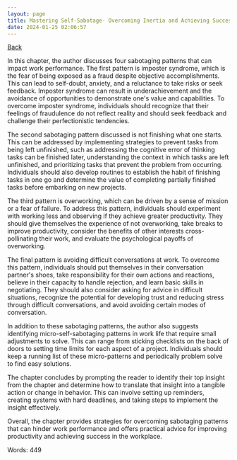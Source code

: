 ```yaml
---
layout: page
title: Mastering Self-Sabotage- Overcoming Inertia and Achieving Success
date: 2024-01-25 02:06:57
---
```


[Back](./)


In this chapter, the author discusses four sabotaging patterns that can impact work performance. The first pattern is imposter syndrome, which is the fear of being exposed as a fraud despite objective accomplishments. This can lead to self-doubt, anxiety, and a reluctance to take risks or seek feedback. Imposter syndrome can result in underachievement and the avoidance of opportunities to demonstrate one's value and capabilities. To overcome imposter syndrome, individuals should recognize that their feelings of fraudulence do not reflect reality and should seek feedback and challenge their perfectionistic tendencies.

The second sabotaging pattern discussed is not finishing what one starts. This can be addressed by implementing strategies to prevent tasks from being left unfinished, such as addressing the cognitive error of thinking tasks can be finished later, understanding the context in which tasks are left unfinished, and prioritizing tasks that prevent the problem from occurring. Individuals should also develop routines to establish the habit of finishing tasks in one go and determine the value of completing partially finished tasks before embarking on new projects.

The third pattern is overworking, which can be driven by a sense of mission or a fear of failure. To address this pattern, individuals should experiment with working less and observing if they achieve greater productivity. They should give themselves the experience of not overworking, take breaks to improve productivity, consider the benefits of other interests cross-pollinating their work, and evaluate the psychological payoffs of overworking.

The final pattern is avoiding difficult conversations at work. To overcome this pattern, individuals should put themselves in their conversation partner's shoes, take responsibility for their own actions and reactions, believe in their capacity to handle rejection, and learn basic skills in negotiating. They should also consider asking for advice in difficult situations, recognize the potential for developing trust and reducing stress through difficult conversations, and avoid avoiding certain modes of conversation.

In addition to these sabotaging patterns, the author also suggests identifying micro-self-sabotaging patterns in work life that require small adjustments to solve. This can range from sticking checklists on the back of doors to setting time limits for each aspect of a project. Individuals should keep a running list of these micro-patterns and periodically problem solve to find easy solutions.

The chapter concludes by prompting the reader to identify their top insight from the chapter and determine how to translate that insight into a tangible action or change in behavior. This can involve setting up reminders, creating systems with hard deadlines, and taking steps to implement the insight effectively.

Overall, the chapter provides strategies for overcoming sabotaging patterns that can hinder work performance and offers practical advice for improving productivity and achieving success in the workplace.

Words: 449